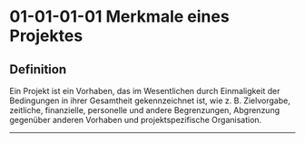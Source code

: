 # 01-01-01-01 Merkmale eines Projektes

## Definition

Ein Projekt ist ein Vorhaben, das im Wesentlichen durch Einmaligkeit der Bedingungen in ihrer Gesamtheit gekennzeichnet ist, wie z. B. Zielvorgabe, zeitliche, finanzielle, personelle und andere Begrenzungen, Abgrenzung gegenüber anderen Vorhaben und projektspezifische Organisation.

---
